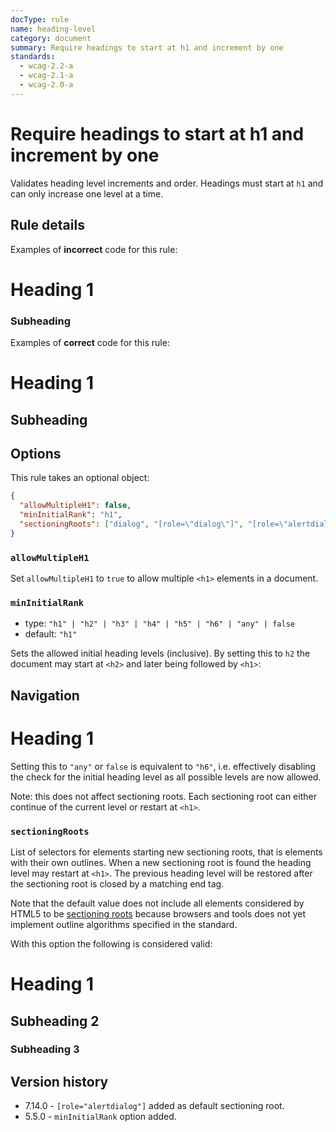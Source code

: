 ```yaml
---
docType: rule
name: heading-level
category: document
summary: Require headings to start at h1 and increment by one
standards:
  - wcag-2.2-a
  - wcag-2.1-a
  - wcag-2.0-a
---
```


# Require headings to start at h1 and increment by one

Validates heading level increments and order. Headings must start at `h1` and
can only increase one level at a time.

## Rule details

Examples of **incorrect** code for this rule:

<validate name="incorrect" rules="heading-level">
    <h1>Heading 1</h1>
    <h3>Subheading</h3>
</validate>

Examples of **correct** code for this rule:

<validate name="correct" rules="heading-level">
    <h1>Heading 1</h1>
    <h2>Subheading</h2>
</validate>

## Options

This rule takes an optional object:

```json
{
  "allowMultipleH1": false,
  "minInitialRank": "h1",
  "sectioningRoots": ["dialog", "[role=\"dialog\"]", "[role=\"alertdialog\"]"]
}
```

### `allowMultipleH1`

Set `allowMultipleH1` to `true` to allow multiple `<h1>` elements in a document.

### `minInitialRank`

- type: `"h1" | "h2" | "h3" | "h4" | "h5" | "h6" | "any" | false`
- default: `"h1"`

Sets the allowed initial heading levels (inclusive).
By setting this to `h2` the document may start at `<h2>` and later being followed by `<h1>`:

<validate name="min-initial-rank" rules="heading-level" heading-level='{"minInitialRank": "h2"}'>
    <nav>
        <h2>Navigation</h2>
    </nav>
    <h1>Heading 1</h1>
</validate>

Setting this to `"any"` or `false` is equivalent to `"h6"`, i.e. effectively disabling the check for the initial heading level as all possible levels are now allowed.

Note: this does not affect sectioning roots.
Each sectioning root can either continue of the current level or restart at `<h1>`.

### `sectioningRoots`

List of selectors for elements starting new sectioning roots, that is elements with their own outlines.
When a new sectioning root is found the heading level may restart at `<h1>`.
The previous heading level will be restored after the sectioning root is closed by a matching end tag.

Note that the default value does not include all elements considered by HTML5 to be [sectioning roots][html5-sectioning-root] because browsers and tools does not yet implement outline algorithms specified in the standard.

With this option the following is considered valid:

<validate name="sectioning-root" rules="heading-level">
    <h1>Heading 1</h1>
    <h2>Subheading 2</h2>
    <dialog>
        <!-- new sectioning root, heading level can restart at h1 -->
        <h1>Dialog header</h1>
    </dialog>
    <!-- after dialog the level is restored -->
    <h3>Subheading 3</h2>
</validate>

[html5-sectioning-root]: https://html.spec.whatwg.org/multipage/sections.html#sectioning-root

## Version history

- 7.14.0 - `[role="alertdialog"]` added as default sectioning root.
- 5.5.0 - `minInitialRank` option added.
